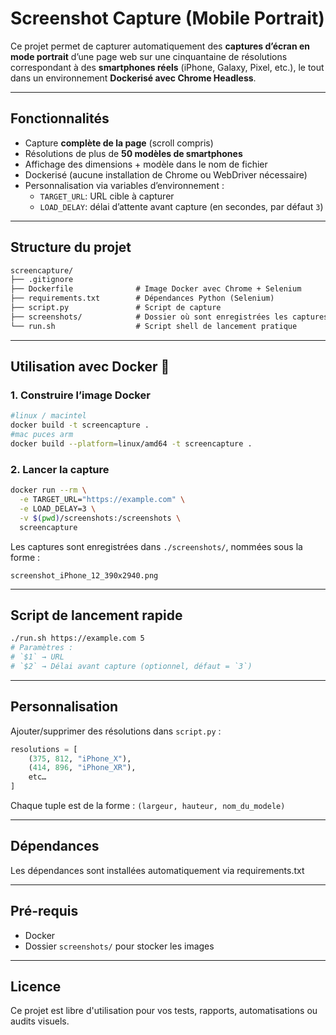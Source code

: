# Screenshot Capture (Mobile Portrait)

Ce projet permet de capturer automatiquement des **captures d’écran en mode portrait** d’une page web sur une cinquantaine de résolutions correspondant à des **smartphones réels** (iPhone, Galaxy, Pixel, etc.), le tout dans un environnement **Dockerisé avec Chrome Headless**.

---

## Fonctionnalités

- Capture **complète de la page** (scroll compris)
- Résolutions de plus de **50 modèles de smartphones**
- Affichage des dimensions + modèle dans le nom de fichier
- Dockerisé (aucune installation de Chrome ou WebDriver nécessaire)
- Personnalisation via variables d’environnement :
  - `TARGET_URL`: URL cible à capturer
  - `LOAD_DELAY`: délai d’attente avant capture (en secondes, par défaut `3`)

---

## Structure du projet

```txt
screencapture/
├── .gitignore
├── Dockerfile              # Image Docker avec Chrome + Selenium
├── requirements.txt        # Dépendances Python (Selenium)
├── script.py               # Script de capture
├── screenshots/            # Dossier où sont enregistrées les captures
└── run.sh                  # Script shell de lancement pratique

````

---

## Utilisation avec Docker 🐳 

### 1. Construire l’image Docker

```bash
#linux / macintel
docker build -t screencapture .
#mac puces arm 
docker build --platform=linux/amd64 -t screencapture .
````

### 2. Lancer la capture

```bash
docker run --rm \
  -e TARGET_URL="https://example.com" \
  -e LOAD_DELAY=3 \
  -v $(pwd)/screenshots:/screenshots \
  screencapture
```

Les captures sont enregistrées dans `./screenshots/`, nommées sous la forme :

```
screenshot_iPhone_12_390x2940.png
```

---

## Script de lancement rapide

```bash
./run.sh https://example.com 5
# Paramètres :
# `$1` → URL
# `$2` → Délai avant capture (optionnel, défaut = `3`)
```



---

## Personnalisation

Ajouter/supprimer des résolutions dans `script.py` :

```python
resolutions = [
    (375, 812, "iPhone_X"),
    (414, 896, "iPhone_XR"),
    etc…
]
```

Chaque tuple est de la forme : `(largeur, hauteur, nom_du_modele)`

---

## Dépendances

Les dépendances sont installées automatiquement via requirements.txt



---

## Pré-requis

* Docker 
* Dossier `screenshots/` pour stocker les images 

---

##  Licence

Ce projet est libre d'utilisation pour vos tests, rapports, automatisations ou audits visuels.




